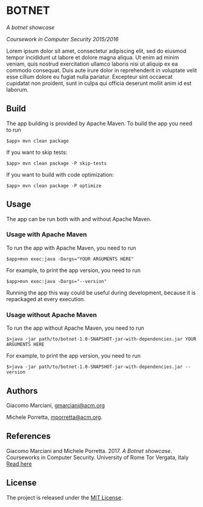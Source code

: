 # BOTNET

*A botnet showcase*

*Coursework in Computer Security 2015/2016*

Lorem ipsum dolor sit amet, consectetur adipiscing elit, sed do eiusmod tempor incididunt ut labore et dolore magna aliqua.
Ut enim ad minim veniam, quis nostrud exercitation ullamco laboris nisi ut aliquip ex ea commodo consequat.
Duis aute irure dolor in reprehenderit in voluptate velit esse cillum dolore eu fugiat nulla pariatur.
Excepteur sint occaecat cupidatat non proident, sunt in culpa qui officia deserunt mollit anim id est laborum.


## Build
The app building is provided by Apache Maven. To build the app you need to run

    $app> mvn clean package

If you want to skip tests:

    $app> mvn clean package -P skip-tests

If you want to build with code optimization:

    $app> mvn clean package -P optimize


## Usage
The app can be run both with and without Apache Maven.


### Usage with Apache Maven
To run the app with Apache Maven, you need to run

    $app>mvn exec:java -Dargs="YOUR ARGUMENTS HERE"

For example, to print the app version, you need to run

    $app>mvn exec:java -Dargs="--version"

Running the app this way could be useful during development,
because it is repackaged at every execution.


### Usage without Apache Maven    
To run the app without Apache Maven, you need to run

    $>java -jar path/to/botnet-1.0-SNAPSHOT-jar-with-dependencies.jar YOUR ARGUMENTS HERE

For example, to print the app version, you need to run

    $>java -jar path/to/botnet-1.0-SNAPSHOT-jar-with-dependencies.jar --version


## Authors
Giacomo Marciani, [gmarciani@acm.org](mailto:gmarciani@acm.org)

Michele Porretta, [mporretta@acm.org](mailto:mporretta@acm.org).


## References
Giacomo Marciani and Michele Porretta. 2017. *A Botnet showcase*. Courseworks in Computer Security. University of Rome Tor Vergata, Italy [Read here](https://gmarciani.com)


## License
The project is released under the [MIT License](https://opensource.org/licenses/MIT).
